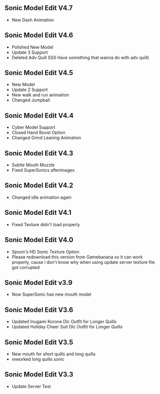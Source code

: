 ## Sonic Model Edit V4.7
- New Dash Animation
  
## Sonic Model Edit V4.6
- Polished New Model
- Update 3 Support
- Deleted Adv Quill SS(I Have something that wanna do with adv quill)

## Sonic Model Edit V4.5
- New Model
- Update 2 Support
- New walk and run animation
- Changed Jumpball

## Sonic Model Edit V4.4
- Cyber Model Support
- Closed Hand Boost Option
- Changed Grind Leaning Animation

## Sonic Model Edit V4.3
- Subtle Mouth Muzzle
- Fixed SuperSonics afterimages

## Sonic Model Edit V4.2
- Changed idle animation again

## Sonic Model Edit V4.1
- Fixed Texture didn't load properly

## Sonic Model Edit V4.0
- Spoon's HD Sonic Texture Option
- Please redownload this version from Gamebanana so it can work properly, cause i don't know why when using update server texture file got corrupted

## Sonic Model Edit v3.9
- Now SuperSonic has new mouth model

## Sonic Model Edit V3.6
- Updated Inugami Korone Dlc Outfit for Longer Quills
- Updated Holiday Cheer Suit Dlc Outfit for Longer Quills

## Sonic Model Edit V3.5
- New mouth for short quills and long quills
- reworked long quills sonic

## Sonic Model Edit V3.3
- Update Server Test
